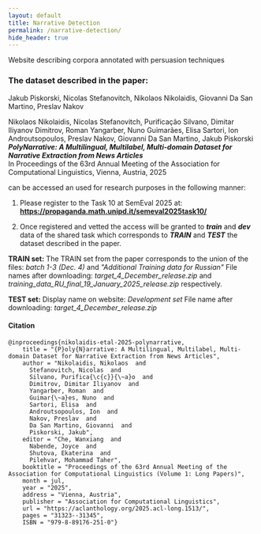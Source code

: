 ```yaml
---
layout: default
title: Narrative Detection
permalink: /narrative-detection/
hide_header: true
---
```


Website describing corpora annotated with persuasion techniques

### The dataset described in the paper: 

Jakub Piskorski, Nicolas Stefanovitch, Nikolaos Nikolaidis, Giovanni Da San Martino, Preslav Nakov


Nikolaos Nikolaidis, Nicolas Stefanovitch, Purificação Silvano, Dimitar Iliyanov Dimitrov, Roman Yangarber, Nuno Guimarães, Elisa Sartori, Ion Androutsopoulos, Preslav Nakov, Giovanni Da San Martino, Jakub Piskorski
<br/>_**PolyNarrative: A Multilingual, Multilabel, Multi-domain Dataset for Narrative Extraction from News Articles**_<br/>
In Proceedings of the 63rd Annual Meeting of the Association for Computational Linguistics, Vienna, Austria, 2025

can be accessed an used for research purposes in the following manner:

1. Please register to the Task 10 at SemEval 2025 at:
<b>https://propaganda.math.unipd.it/semeval2025task10/</b>

2. Once registered and vetted the access will be granted to _**train**_ and _**dev**_ data of the shared task which corresponds to _**TRAIN**_ and _**TEST**_ the dataset described in the paper.

**TRAIN set:**
The TRAIN set from the paper corresponds to the union of the files: *batch 1-3 (Dec. 4)* and *"Additional Training data for Russian"*
File names after downloading: *target_4_December_release.zip* and *training_data_RU_final_19_January_2025_release.zip* respectively.

**TEST set:**
Display name on website: *Development set*
File name after downloading: *target_4_December_release.zip*

#### Citation

```
@inproceedings{nikolaidis-etal-2025-polynarrative,
    title = "{P}oly{N}arrative: A Multilingual, Multilabel, Multi-domain Dataset for Narrative Extraction from News Articles",
    author = "Nikolaidis, Nikolaos  and
      Stefanovitch, Nicolas  and
      Silvano, Purifica{\c{c}}{\~a}o  and
      Dimitrov, Dimitar Iliyanov  and
      Yangarber, Roman  and
      Guimar{\~a}es, Nuno  and
      Sartori, Elisa  and
      Androutsopoulos, Ion  and
      Nakov, Preslav  and
      Da San Martino, Giovanni  and
      Piskorski, Jakub",
    editor = "Che, Wanxiang  and
      Nabende, Joyce  and
      Shutova, Ekaterina  and
      Pilehvar, Mohammad Taher",
    booktitle = "Proceedings of the 63rd Annual Meeting of the Association for Computational Linguistics (Volume 1: Long Papers)",
    month = jul,
    year = "2025",
    address = "Vienna, Austria",
    publisher = "Association for Computational Linguistics",
    url = "https://aclanthology.org/2025.acl-long.1513/",
    pages = "31323--31345",
    ISBN = "979-8-89176-251-0"}
```



